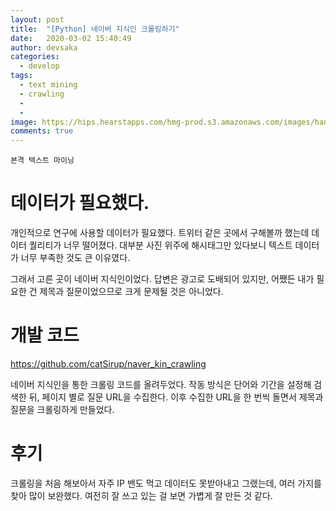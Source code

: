 ```yaml
---
layout: post
title:  "[Python] 네이버 지식인 크롤링하기"
date:   2020-03-02 15:40:49
author: devsaka
categories:
  - develop
tags:
  - text mining
  - crawling
  - 
  - 
image: https://hips.hearstapps.com/hmg-prod.s3.amazonaws.com/images/hand-held-bbq-favorites-royalty-free-image-694189032-1564779029.jpg?resize=980:*
comments: true
---
```


```
본격 텍스트 마이닝
```


# 데이터가 필요했다.
개인적으로 연구에 사용할 데이터가 필요했다. 트위터 같은 곳에서 구해볼까 했는데 데이터 퀄리티가 너무 떨어졌다. 대부분 사진 위주에 해시태그만 있다보니 텍스트 데이터가 너무 부족한 것도 큰 이유였다.

그래서 고른 곳이 네이버 지식인이었다. 답변은 광고로 도배되어 있지만, 어쨌든 내가 필요한 건 제목과 질문이었으므로 크게 문제될 것은 아니었다.

# 개발 코드
<https://github.com/catSirup/naver_kin_crawling>

네이버 지식인을 통한 크롤링 코드를 올려두었다. 작동 방식은 단어와 기간을 설정해 검색한 뒤, 페이지 별로 질문 URL을 수집한다. 이후 수집한 URL을 한 번씩 돌면서 제목과 질문을 크롤링하게 만들었다.

# 후기
크롤링을 처음 해보아서 자주 IP 밴도 먹고 데이터도 못받아내고 그랬는데, 여러 가지를 찾아 많이 보완했다. 여전히 잘 쓰고 있는 걸 보면 가볍게 잘 만든 것 같다.